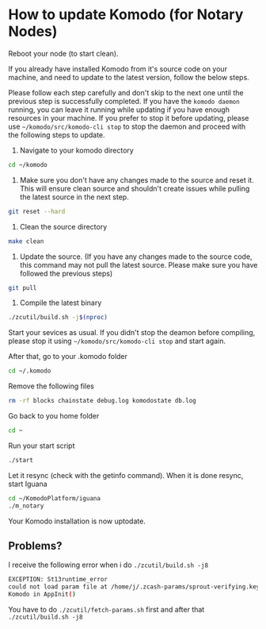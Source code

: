 # How to update Komodo (for Notary Nodes)

Reboot your node (to start clean).

If you already have installed Komodo from it's source code on your machine, and need to update to the latest version, follow the below steps.

Please follow each step carefully and don't skip to the next one until the previous step is successfully completed. If you have the `komodo daemon` running, you can leave it running while updating if you have enough resources in your machine. If you prefer to stop it before updating, please use `~/komodo/src/komodo-cli stop` to stop the daemon and proceed with the following steps to update.

1. Navigate to your komodo directory

```bash
cd ~/komodo
```

1. Make sure you don't have any changes made to the source and reset it. This will ensure clean source and shouldn't create issues while pulling the latest source in the next step.

```bash
git reset --hard
```

1. Clean the source directory

```bash
make clean
```

1. Update the source. (If you have any changes made to the source code, this command may not pull the latest source. Please make sure you have followed the previous steps)

```bash
git pull
```

1. Compile the latest binary

```bash
./zcutil/build.sh -j$(nproc)
```

Start your sevices as usual. If you didn't stop the deamon before compiling, please stop it using `~/komodo/src/komodo-cli stop` and start again.

After that, go to your .komodo folder

```bash
cd ~/.komodo
```

Remove the following files

```bash
rm -rf blocks chainstate debug.log komodostate db.log
```

Go back to you home folder

```bash
cd ~
```

Run your start script

```bash
./start
```

Let it resync (check with the getinfo command). When it is done resync, start Iguana

```bash
cd ~/KomodoPlatform/iguana
./m_notary
```

Your Komodo installation is now uptodate.

## Problems?

I receive the following error when i do `./zcutil/build.sh -j8`

```bash
EXCEPTION: St13runtime_error
could not load param file at /home/j/.zcash-params/sprout-verifying.key
Komodo in AppInit()
```

You have to do `./zcutil/fetch-params.sh` first and after that `./zcutil/build.sh -j8`
